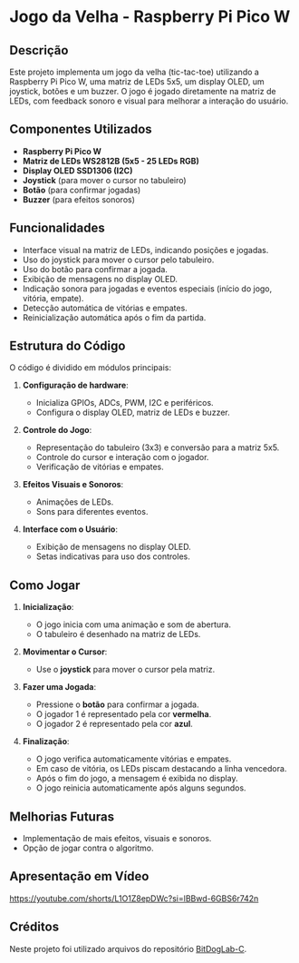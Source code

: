 # Jogo da Velha - Raspberry Pi Pico W

## Descrição
Este projeto implementa um jogo da velha (tic-tac-toe) utilizando a Raspberry Pi Pico W, uma matriz de LEDs 5x5, um display OLED, um joystick, botões e um buzzer. O jogo é jogado diretamente na matriz de LEDs, com feedback sonoro e visual para melhorar a interação do usuário.

## Componentes Utilizados
- **Raspberry Pi Pico W**
- **Matriz de LEDs WS2812B (5x5 - 25 LEDs RGB)**
- **Display OLED SSD1306 (I2C)**
- **Joystick** (para mover o cursor no tabuleiro)
- **Botão** (para confirmar jogadas)
- **Buzzer** (para efeitos sonoros)

## Funcionalidades
- Interface visual na matriz de LEDs, indicando posições e jogadas.
- Uso do joystick para mover o cursor pelo tabuleiro.
- Uso do botão para confirmar a jogada.
- Exibição de mensagens no display OLED.
- Indicação sonora para jogadas e eventos especiais (início do jogo, vitória, empate).
- Detecção automática de vitórias e empates.
- Reinicialização automática após o fim da partida.

## Estrutura do Código
O código é dividido em módulos principais:

1. **Configuração de hardware**:
   - Inicializa GPIOs, ADCs, PWM, I2C e periféricos.
   - Configura o display OLED, matriz de LEDs e buzzer.
   
2. **Controle do Jogo**:
   - Representação do tabuleiro (3x3) e conversão para a matriz 5x5.
   - Controle do cursor e interação com o jogador.
   - Verificação de vitórias e empates.
   
3. **Efeitos Visuais e Sonoros**:
   - Animações de LEDs.
   - Sons para diferentes eventos.
   
4. **Interface com o Usuário**:
   - Exibição de mensagens no display OLED.
   - Setas indicativas para uso dos controles.

## Como Jogar
1. **Inicialização**:
   - O jogo inicia com uma animação e som de abertura.
   - O tabuleiro é desenhado na matriz de LEDs.
   
2. **Movimentar o Cursor**:
   - Use o **joystick** para mover o cursor pela matriz.

3. **Fazer uma Jogada**:
   - Pressione o **botão** para confirmar a jogada.
   - O jogador 1 é representado pela cor **vermelha**.
   - O jogador 2 é representado pela cor **azul**.

4. **Finalização**:
   - O jogo verifica automaticamente vitórias e empates.
   - Em caso de vitória, os LEDs piscam destacando a linha vencedora.
   - Após o fim do jogo, a mensagem é exibida no display.
   - O jogo reinicia automaticamente após alguns segundos.

## Melhorias Futuras
- Implementação de mais efeitos, visuais e sonoros.
- Opção de jogar contra o algoritmo.

## Apresentação em Vídeo
https://youtube.com/shorts/L1O1Z8epDWc?si=lBBwd-6GBS6r742n

## Créditos
Neste projeto foi utilizado arquivos do repositório [BitDogLab-C](https://github.com/BitDogLab/BitDogLab-C).


